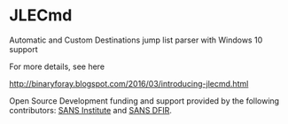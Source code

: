 # JLECmd
Automatic and Custom Destinations jump list parser with Windows 10 support

For more details, see here

http://binaryforay.blogspot.com/2016/03/introducing-jlecmd.html

Open Source Development funding and support provided by the following contributors: [SANS Institute](http://sans.org/) and [SANS DFIR](http://dfir.sans.org/).
